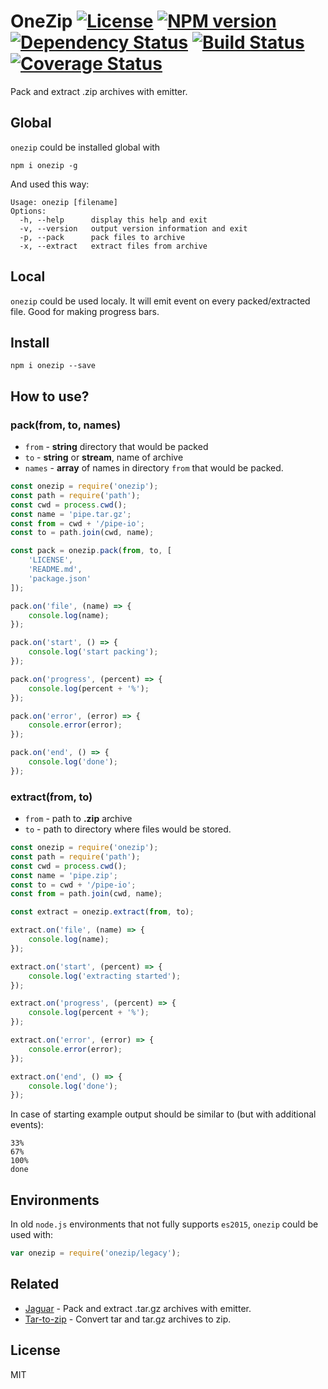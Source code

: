 # OneZip [![License][LicenseIMGURL]][LicenseURL] [![NPM version][NPMIMGURL]][NPMURL] [![Dependency Status][DependencyStatusIMGURL]][DependencyStatusURL] [![Build Status][BuildStatusIMGURL]][BuildStatusURL] [![Coverage Status][CoverageIMGURL]][CoverageURL]

Pack and extract .zip archives with emitter.

## Global

`onezip` could be installed global with

```
npm i onezip -g
```
And used this way:

```
Usage: onezip [filename]
Options:
  -h, --help      display this help and exit
  -v, --version   output version information and exit
  -p, --pack      pack files to archive
  -x, --extract   extract files from archive
```

## Local

`onezip` could be used localy. It will emit event on every packed/extracted file.
Good for making progress bars.

## Install

```
npm i onezip --save
```

## How to use?

### pack(from, to, names)

- `from`  - **string** directory that would be packed
- `to`    - **string** or **stream**, name of archive
- `names` - **array** of names in directory `from` that would be packed.

```js
const onezip = require('onezip');
const path = require('path');
const cwd = process.cwd();
const name = 'pipe.tar.gz';
const from = cwd + '/pipe-io';
const to = path.join(cwd, name);

const pack = onezip.pack(from, to, [
    'LICENSE',
    'README.md',
    'package.json'
]);

pack.on('file', (name) => {
    console.log(name);
});

pack.on('start', () => {
    console.log('start packing');
});

pack.on('progress', (percent) => {
    console.log(percent + '%');
});

pack.on('error', (error) => {
    console.error(error);
});

pack.on('end', () => {
    console.log('done');
});
```

### extract(from, to)

- `from` - path to **.zip** archive
- `to` - path to directory where files would be stored.

```js
const onezip = require('onezip');
const path = require('path');
const cwd = process.cwd();
const name = 'pipe.zip';
const to = cwd + '/pipe-io';
const from = path.join(cwd, name);

const extract = onezip.extract(from, to);

extract.on('file', (name) => {
    console.log(name);
});

extract.on('start', (percent) => {
    console.log('extracting started');
});

extract.on('progress', (percent) => {
    console.log(percent + '%');
});

extract.on('error', (error) => {
    console.error(error);
});

extract.on('end', () => {
    console.log('done');
});
```

In case of starting example output should be similar to (but with additional events):

```
33%
67%
100%
done
```

## Environments

In old `node.js` environments that not fully supports `es2015`, `onezip` could be used with:

```js
var onezip = require('onezip/legacy');
```
## Related

- [Jaguar](https://github.com/coderaiser/node-jaguar "Jaguar") - Pack and extract .tar.gz archives with emitter.
- [Tar-to-zip](https://github.com/coderaiser/node-tar-to-zip "Tar-to-zip") - Convert tar and tar.gz archives to zip.

## License

MIT

[NPMIMGURL]:                https://img.shields.io/npm/v/onezip.svg?style=flat
[BuildStatusIMGURL]:        https://img.shields.io/travis/coderaiser/node-onezip/master.svg?style=flat
[DependencyStatusIMGURL]:   https://img.shields.io/gemnasium/coderaiser/node-onezip.svg?style=flat
[LicenseIMGURL]:            https://img.shields.io/badge/license-MIT-317BF9.svg?style=flat
[NPMURL]:                   https://npmjs.org/package/onezip "npm"
[BuildStatusURL]:           https://travis-ci.org/coderaiser/node-onezip  "Build Status"
[DependencyStatusURL]:      https://gemnasium.com/coderaiser/node-onezip "Dependency Status"
[LicenseURL]:               https://tldrlegal.com/license/mit-license "MIT License"

[CoverageURL]:              https://coveralls.io/github/coderaiser/node-onezip?branch=master
[CoverageIMGURL]:           https://coveralls.io/repos/coderaiser/node-onezip/badge.svg?branch=master&service=github
